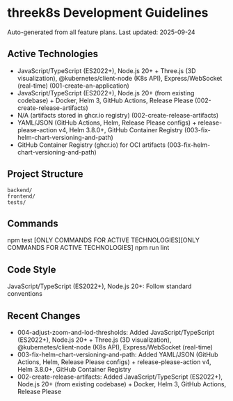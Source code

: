 # threek8s Development Guidelines

Auto-generated from all feature plans. Last updated: 2025-09-24

## Active Technologies
- JavaScript/TypeScript (ES2022+), Node.js 20+ + Three.js (3D visualization), @kubernetes/client-node (K8s API), Express/WebSocket (real-time) (001-create-an-application)
- JavaScript/TypeScript (ES2022+), Node.js 20+ (from existing codebase) + Docker, Helm 3, GitHub Actions, Release Please (002-create-release-artifacts)
- N/A (artifacts stored in ghcr.io registry) (002-create-release-artifacts)
- YAML/JSON (GitHub Actions, Helm, Release Please configs) + release-please-action v4, Helm 3.8.0+, GitHub Container Registry (003-fix-helm-chart-versioning-and-path)
- GitHub Container Registry (ghcr.io) for OCI artifacts (003-fix-helm-chart-versioning-and-path)

## Project Structure
```
backend/
frontend/
tests/
```

## Commands
npm test [ONLY COMMANDS FOR ACTIVE TECHNOLOGIES][ONLY COMMANDS FOR ACTIVE TECHNOLOGIES] npm run lint

## Code Style
JavaScript/TypeScript (ES2022+), Node.js 20+: Follow standard conventions

## Recent Changes
- 004-adjust-zoom-and-lod-thresholds: Added JavaScript/TypeScript (ES2022+), Node.js 20+ + Three.js (3D visualization), @kubernetes/client-node (K8s API), Express/WebSocket (real-time)
- 003-fix-helm-chart-versioning-and-path: Added YAML/JSON (GitHub Actions, Helm, Release Please configs) + release-please-action v4, Helm 3.8.0+, GitHub Container Registry
- 002-create-release-artifacts: Added JavaScript/TypeScript (ES2022+), Node.js 20+ (from existing codebase) + Docker, Helm 3, GitHub Actions, Release Please

<!-- MANUAL ADDITIONS START -->
<!-- MANUAL ADDITIONS END -->
